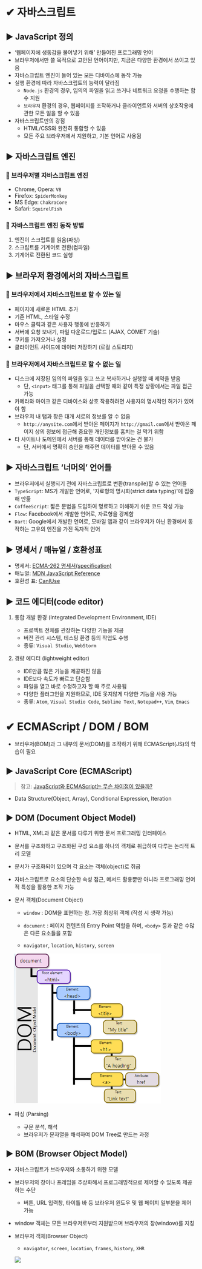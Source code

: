 # ✔ 자바스크립트 

## ▶ JavaScript 정의

- ‘웹페이지에 생동감을 불어넣기 위해’ 만들어진 프로그래밍 언어
- 브라우저에서만 쓸 목적으로 고안된 언어이지만, 지금은 다양한 환경에서 쓰이고 있음
- 자바스크립트 엔진이 들어 있는 모든 디바이스에 동작 가능
- 실행 환경에 따라 자바스크립트의 능력이 달라짐
  - `Node.js` 환경의 경우, 임의의 파일을 읽고 쓰거나 네트워크 요청을 수행하는 함수 지원
  - `브라우저` 환경의 경우, 웹페이지를 조작하거나 클라이언트와 서버의 상호작용에 관한 모든 일을 할 수 있음
- 자바스크립트만의 강점
  - HTML/CSS와 완전히 통합할 수 있음
  - 모든 주요 브라우저에서 지원하고, 기본 언어로 사용됨


## ▶ 자바스크립트 엔진

### 🔹 브라우저별 자바스크립트 엔진

- Chrome, Opera: `V8`
- Firefox: `SpiderMonkey`
- MS Edge: `ChakraCore`
- Safari: `SquirelFish`

### 🔹 자바스크립트 엔진 동작 방법

1. 엔진이 스크립트를 읽음(파싱)
2. 스크립트를 기계어로 전환(컴파일)
3. 기계어로 전환된 코드 실행


## ▶ 브라우저 환경에서의 자바스크립트

### 🔹 브라우저에서 자바스크립트로 할 수 있는 일

- 페이지에 새로운 HTML 추가
- 기존 HTML, 스타일 수정
- 마우스 클릭과 같은 사용자 행동에 반응하기
- 서버에 요청 보내기, 파일 다운로드/업로드 (AJAX, COMET 기술)
- 쿠키를 가져오거나 설정
- 클라이언트 사이드에 데이터 저장하기 (로컬 스토리지)

### 🔹 브라우저에서 자바스크립트로 할 수 없는 일

- 디스크에 저장된 임의의 파일을 읽고 쓰고 복사하거나 실행할 때 제약을 받음
  - 단, `<input>` 태그를 통해 파일을 선택할 때와 같이 특정 상황에서는 파일 접근 가능
- 카메라와 마이크 같은 디바이스와 상호 작용하려면 사용자의 명시적인 허가가 있어야 함
- 브라우저 내 탭과 창은 대개 서로의 정보를 알 수 없음
  - `http://anysite.com`에서 받아온 페이지가 `http://gmail.com`에서 받아온 페이지 상의 정보에 접근해 중요한 개인정보를 훔치는 걸 막기 위함
- 타 사이트나 도메인에서 서버를 통해 데이터를 받아오는 건 불가
  - 단, 서버에서 명확히 승인을 해주면 데이터를 받아올 수 있음


## ▶ 자바스크립트 ‘너머의’ 언어들

- 브라우저에서 실행되기 전에 자바스크립트로 변환(transpile)할 수 있는 언어들
- `TypeScript`: MS가 개발한 언어로, '자료형의 명시화(strict data typing)'에 집중해 만듦
- `CoffeeScript`: 짧은 문법을 도입하여 명료하고 이해하기 쉬운 코드 작성 가능
- `Flow`: Facebook에서 개발한 언어로, 자료형을 강제함
- `Dart`: Google에서 개발한 언어로, 모바일 앱과 같이 브라우저가 아닌 환경에서 동작하는 고유의 엔진을 가진 독자적 언어


## ▶ 명세서 / 매뉴얼 / 호환성표

- 명세서: [ECMA-262 명세서(specification)](https://www.ecma-international.org/publications/standards/Ecma-262.htm)
- 매뉴얼: [MDN JavaScript Reference](https://developer.mozilla.org/en-US/docs/Web/JavaScript/Reference)
- 호환성 표: [CanIUse](http://caniuse.com)


## ▶ 코드 에디터(code editor)

1. 통합 개발 환경 (Integrated Development Environment, IDE)
   - 프로젝트 전체를 관장하는 다양한 기능을 제공
   - 버전 관리 시스템, 테스팅 환경 등의 작업도 수행
   - 종류: `Visual Studio`, `WebStorm`

2. 경량 에디터 (lightweight editor)
   - IDE만큼 많은 기능을 제공하진 않음
   - IDE보다 속도가 빠르고 단순함
   - 파일을 열고 바로 수정하고자 할 때 주로 사용됨
   - 다양한 플러그인을 지원하므로, IDE 못지않게 다양한 기능을 사용 가능
   - 종류: `Atom`, `Visual Studio Code`, `Sublime Text`, `Notepad++`, `Vim`, `Emacs`





# ✔ ECMAScript / DOM / BOM

- 브라우저(BOM)과 그 내부의 문서(DOM)를 조작하기 위해 ECMAScript(JS)의 학습이 필요
  
## ▶ JavaScript Core (ECMAScript)

> 참고: [JavaScript와 ECMAScript는 무슨 차이점이 있을까?](https://wormwlrm.github.io/2018/10/03/What-is-the-difference-between-javascript-and-ecmascript.html)
- Data Structure(Object, Array), Conditional Expression, Iteration


## ▶ DOM (Document Object Model)

- HTML, XML과 같은 문서를 다루기 위한 문서 프로그래밍 인터페이스
- 문서를 구조화하고 구조화된 구성 요소를 하나의 객체로 취급하여 다루는 논리적 트리 모델
- 문서가 구조화되어 있으며 각 요소는 객체(object)로 취급
- 자바스크립트로 요소의 단순한 속성 접근, 메서드 활용뿐만 아니라 프로그래밍 언어적 특성을 활용한 조작 가능
- 문서 객체(Document Object)
  
  - `window` : DOM을 표현하는 창. 가장 최상위 객체 (작성 시 생략 가능)
  
  - `document` : 페이지 컨텐츠의 Entry Point 역할을 하며, `<body>` 등과 같은 수많은 다른 요소들을 포함
  
  - `navigator`, `location`, `history`, `screen`

  ![](img/dom_tree.png)

- 파싱 (Parsing)
  - 구문 분석, 해석
  - 브라우저가 문자열을 해석하여 DOM Tree로 만드는 과정

## ▶ BOM (Browser Object Model)

- 자바스크립트가 브라우저와 소통하기 위한 모델
- 브라우저의 창이나 프레임을 추상화해서 프로그래밍적으로 제어할 수 있도록 제공하는 수단
  - 버튼, URL 입력창, 타이틀 바 등 브라우저 윈도우 및 웹 페이지 일부분을 제어 가능
- window 객체는 모든 브라우저로부터 지원받으며 브라우저의 창(window)를 지칭
- 브라우저 객체(Browser Object)
  
  - `navigator`, `screen`, `location`, `frames`, `history`, `XHR`

  ![](https://i.stack.imgur.com/UGXeb.jpg)